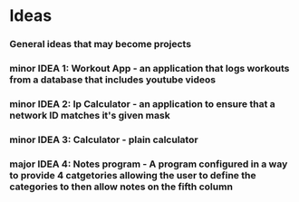 # Ideas
### General ideas that may become projects
### minor IDEA 1: Workout App - an application that logs workouts from a database that includes youtube videos
### minor IDEA 2: Ip Calculator - an application to ensure that a network ID matches it's given mask
### minor IDEA 3: Calculator - plain calculator
### major IDEA 4: Notes program - A program configured in a way to provide 4 catgetories allowing the user to define the categories to then allow notes on the fifth column
